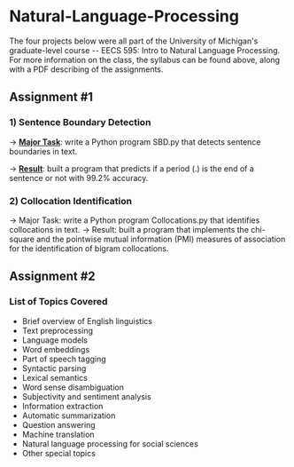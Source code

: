 # Natural-Language-Processing
The four projects below were all part of the University of Michigan's graduate-level course -- EECS 595: Intro to Natural Language Processing. For more information on the class, the syllabus can be found above, along with a PDF describing of the assignments.

## Assignment #1
### 1) Sentence Boundary Detection
-> <u><b>Major Task</b></u>: write a Python program SBD.py that detects sentence boundaries in text.

-> <u><b>Result</b></u>: built a program that predicts if a period (.) is the end of a sentence or not with 99.2% accuracy.

### 2) Collocation Identification
-> Major Task: write a Python program Collocations.py that identifies collocations in text.
-> Result: built a program that implements the chi-square and the pointwise mutual information (PMI) measures of association for the identification of bigram collocations.

## Assignment #2

### List of Topics Covered
- Brief overview of English linguistics
- Text preprocessing
- Language models
- Word embeddings
- Part of speech tagging
- Syntactic parsing
- Lexical semantics
- Word sense disambiguation
- Subjectivity and sentiment analysis
- Information extraction
 - Automatic summarization
 - Question answering
 - Machine translation
 - Natural language processing for social sciences
 - Other special topics

